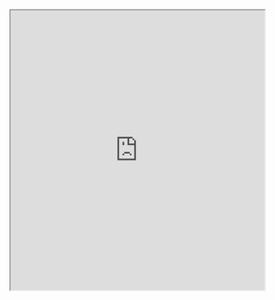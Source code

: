 <iframe src="https://public.tableau.com/shared/4DTZ8XPM4?:showVizHome=no&:embed=true" width="90%" height="500"></iframe>
